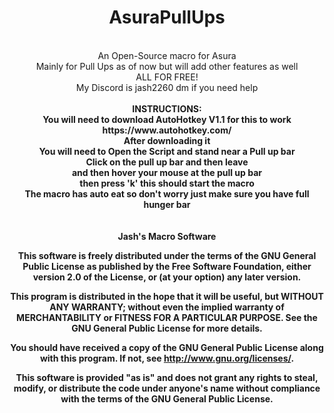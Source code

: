 

<div align="center">
<h1>AsuraPullUps</h1>
<br>
An Open-Source macro for Asura<br>
Mainly for Pull Ups as of now but will add other features as well<br>
ALL FOR FREE!<br>
My Discord is jash2260 dm if you need help<br>
<br>
<b>INSTRUCTIONS:<b>
<br>
You will need to download AutoHotkey V1.1 for this to work https://www.autohotkey.com/<br>
After downloading it<br>
You will need to Open the Script and stand near a Pull up bar<br>
Click on the pull up bar and then leave<br>
and then hover your mouse at the pull up bar<br>
then press 'k' this should start the macro<br>
The macro has auto eat so don't worry just make sure you have full hunger bar<br>
<br>
<br>
Jash's Macro Software

This software is freely distributed under the terms of the GNU General Public License as published by the Free Software Foundation, either version 2.0 of the License, or (at your option) any later version.

This program is distributed in the hope that it will be useful, but WITHOUT ANY WARRANTY; without even the implied warranty of MERCHANTABILITY or FITNESS FOR A PARTICULAR PURPOSE. See the GNU General Public License for more details.

You should have received a copy of the GNU General Public License along with this program. If not, see <http://www.gnu.org/licenses/>.

<b>This software is provided "as is" and does not grant any rights to steal, modify, or distribute the code under anyone's name without compliance with the terms of the GNU General Public License.<b>



</div>

